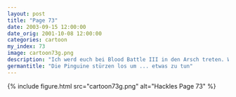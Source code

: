 ```yaml
---
layout: post
title: "Page 73"
date: 2003-09-15 12:00:00
date_orig: 2001-10-08 12:00:00
categories: cartoon
my_index: 73
image: cartoon73g.png
description: "Ich werd euch bei Blood Battle III in den Arsch treten. Wartet, ich zeig euch die Bildrate, die meine SwineForce X-2000 hergibt Was meinst ihr damit, es gäbe keine X-2000? Dieser rote Roboter, der sie mir verkauft hat, sagte das wär das Allerneuste Ich wusste gar nicht, dass diese beiden fetten Vögel laufen können Preston Pete Percy "
germantitle: "Die Pinguine stürzen los um ... etwas zu tun"
---
```


{% include figure.html src="cartoon73g.png" alt="Hackles Page 73"  %}
